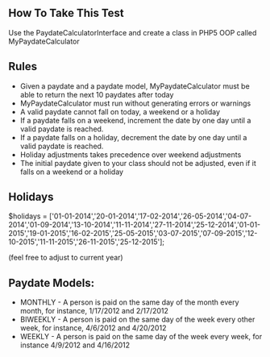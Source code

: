 ## How To Take This Test

Use the PaydateCalculatorInterface and create a class in PHP5 OOP called MyPaydateCalculator

## Rules

* Given a paydate and a paydate model, MyPaydateCalculator must be able to return the next 10 paydates after today
* MyPaydateCalculator must run without generating errors or warnings
* A valid paydate cannot fall on today, a weekend or a holiday
* If a paydate falls on a weekend, increment the date by one day until a valid paydate is reached.
* If a paydate falls on a holiday, decrement the date by one day until a valid paydate is reached.
* Holiday adjustments takes precedence over weekend adjustments
* The initial paydate given to your class should not be adjusted, even if it falls on a weekend or a holiday

## Holidays

$holidays = ['01-01-2014','20-01-2014','17-02-2014','26-05-2014','04-07-2014','01-09-2014','13-10-2014','11-11-2014','27-11-2014','25-12-2014','01-01-2015','19-01-2015','16-02-2015','25-05-2015','03-07-2015','07-09-2015','12-10-2015','11-11-2015','26-11-2015','25-12-2015'];

(feel free to adjust to current year)

## Paydate Models:

* MONTHLY - A person is paid on the same day of the month every month, for instance, 1/17/2012 and 2/17/2012
* BIWEEKLY - A person is paid on the same day of the week every other week, for instance, 4/6/2012 and 4/20/2012
* WEEKLY - A person is paid on the same day of the week every week, for instance 4/9/2012 and 4/16/2012
